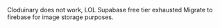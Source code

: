 Cloduinary does not work, LOL
Supabase free tier exhausted
Migrate to firebase for image storage purposes.
